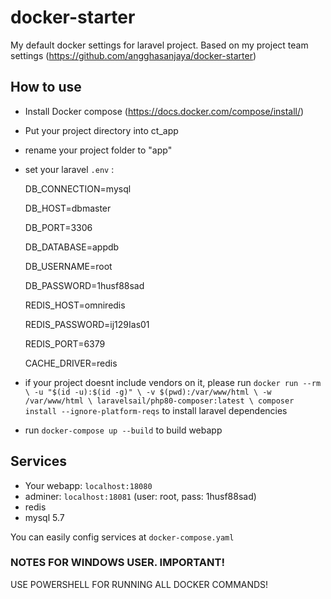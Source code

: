 # docker-starter
My default docker settings for laravel project. Based on my project team settings (https://github.com/angghasanjaya/docker-starter)

## How to use
- Install Docker compose (https://docs.docker.com/compose/install/)
- Put your project directory into ct_app
- rename your project folder to "app"
- set your laravel `.env` : <br />

  DB_CONNECTION=mysql

  DB_HOST=dbmaster

  DB_PORT=3306

  DB_DATABASE=appdb

  DB_USERNAME=root

  DB_PASSWORD=1husf88sad

  REDIS_HOST=omniredis

  REDIS_PASSWORD=ij129Ias01

  REDIS_PORT=6379

  CACHE_DRIVER=redis
  
- if your project doesnt include vendors on it, please run `docker run --rm \
    -u "$(id -u):$(id -g)" \
    -v $(pwd):/var/www/html \
    -w /var/www/html \
    laravelsail/php80-composer:latest \
    composer install --ignore-platform-reqs` to install laravel dependencies
    
- run `docker-compose up --build` to build webapp

## Services
- Your webapp: `localhost:18080`
- adminer: `localhost:18081` (user: root, pass: 1husf88sad)
- redis
- mysql 5.7

You can easily config services at `docker-compose.yaml`


### NOTES FOR WINDOWS USER. IMPORTANT!
USE POWERSHELL FOR RUNNING ALL DOCKER COMMANDS!
